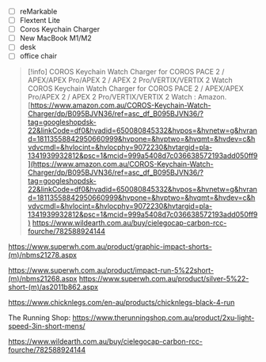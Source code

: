- [ ] reMarkable
- [ ] Flextent Lite
- [ ] Coros Keychain Charger
- [ ] New MacBook M1/M2
- [ ] desk
- [ ] office chair 

> [!info] COROS Keychain Watch Charger for COROS PACE 2 / APEX/APEX Pro/APEX 2 / APEX 2 Pro/VERTIX/VERTIX 2 Watch  
> COROS Keychain Watch Charger for COROS PACE 2 / APEX/APEX Pro/APEX 2 / APEX 2 Pro/VERTIX/VERTIX 2 Watch : Amazon.  
> [https://www.amazon.com.au/COROS-Keychain-Watch-Charger/dp/B095BJVN36/ref=asc_df_B095BJVN36/?tag=googleshopdsk-22&linkCode=df0&hvadid=650080845332&hvpos=&hvnetw=g&hvrand=18113558842950660999&hvpone=&hvptwo=&hvqmt=&hvdev=c&hvdvcmdl=&hvlocint=&hvlocphy=9072230&hvtargid=pla-1341939932812&psc=1&mcid=999a5408d7c036638572193add050ff9](https://www.amazon.com.au/COROS-Keychain-Watch-Charger/dp/B095BJVN36/ref=asc_df_B095BJVN36/?tag=googleshopdsk-22&linkCode=df0&hvadid=650080845332&hvpos=&hvnetw=g&hvrand=18113558842950660999&hvpone=&hvptwo=&hvqmt=&hvdev=c&hvdvcmdl=&hvlocint=&hvlocphy=9072230&hvtargid=pla-1341939932812&psc=1&mcid=999a5408d7c036638572193add050ff9)
https://www.wildearth.com.au/buy/cielegocap-carbon-rcc-fourche/782588924144

https://www.superwh.com.au/product/graphic-impact-shorts-(m)/nbms21278.aspx


https://www.superwh.com.au/product/impact-run-5%22short-(m)/nbms21268.aspx
https://www.superwh.com.au/product/silver-5%22-short-(m)/as2011b862.aspx



https://www.chicknlegs.com/en-au/products/chicknlegs-black-4-run

The Running Shop:
https://www.therunningshop.com.au/product/2xu-light-speed-3in-short-mens/

https://www.wildearth.com.au/buy/cielegocap-carbon-rcc-fourche/782588924144